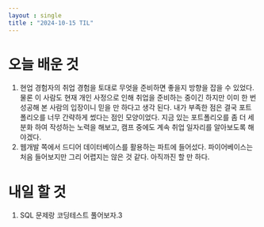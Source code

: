 ```yaml
---
layout : single
title : "2024-10-15 TIL"
---
```


# 오늘 배운 것
1. 현업 경험자의 취업 경험을 토대로 무엇을 준비하면 좋을지 방향을 잡을 수 있었다. 물론 이 사람도 현재 개인 사정으로 인해 취업을 준비하는 중이긴 하지만 이미 한 번 성공해 본 사람의 입장이니 믿을 만 하다고 생각 된다.
내가 부족한 점은 결국 포트폴리오를 너무 간략하게 썼다는 점인 모양이었다. 지금 있는 포트폴리오를 좀 더 세분화 하여 작성하는 노력을 해보고, 캠프 중에도 계속 취업 일자리를 알아보도록 해야겠다. 
2. 웹개발 쪽에서 드디어 데이터베이스를 활용하는 파트에 들어섰다. 파이어베이스는 처음 들어보지만 그리 어렵지는 않은 것 같다. 아직까진 할 만 하다.

# 내일 할 것
1. SQL 문제랑 코딩테스트 풀어보자.3